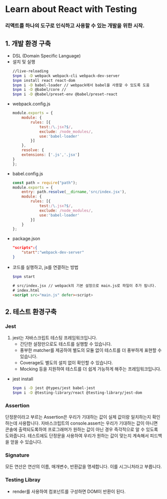 # Learn about React with Testing

### 리액트를 하나의 도구로 인식하고 사용할 수 있는 개발을 위한 시작.

## 1. 개발 환경 구축
- DSL (Domain Specific Language)
- 설치 및 실행
    ```bash
    //live-reloading
    $npm i -D webpack webpack-cli webpack-dev-server
    $npm install react react-dom
    $npm i -D babel-loader // webpack에서 babel을 사용할 수 있도록 도움
    $npm i -D @babel/core //
    $npm i -D @babel/preset-env @babel/preset-react
    ```
- webpack.config.js
    ```javascript
    module.exports = {
        module: {
            rules: [{
                test:/\.jsx?$/,
                exclude: /node_modules/,
                use:'babel-loader'
            }]
        },
        resolve: {
        extensions: ['.js','.jsx']
    }
    };
    ```
- babel.config.js
    ```javascript
    const path = require("path");
    module.exports = {
        entry: path.resolve(__dirname,'src/index.jsx'),
        module: {
            rules: [{
                test:/\.jsx?$/,
                exclude: /node_modules/,
                use:'babel-loader'
            }]
        }
    };
    ```
- package.json
    ```json
    "scripts":{
        "start":"webpack-dev-server"
    }
    ```
- 코드를 실행하고, js를 연결하는 방법
    ```bash
    $npm start
    ```
    ```html
    # src/index.jsx // webpack의 기본 설정으로 main.js로 파일이 추가 됩니다.
    # index.html
    <script src="main.js" defer><script>
    ```

## 2. 테스트 환경구축

### Jest
1. jest는 자바스크립트 테스팅 프레임워크입니다.
    - 간단한 설정만으로도 테스트를 실행할 수 있습니다.
    - 풍부한 matcher를 제공하여 별도의 모듈 없이 테스트를 더 풍부하게 표현할 수 있습니다.
    - Coverage도 별도의 설치 없이 확인할 수 있습니다.
    - Mocking 등을 지원하여 테스트를 더 쉽게 가능하게 해주는 프레임워크입니다.


- jest install
    ```bash
    $npm i -D jest @types/jest babel-jest
    $npm i -D @testing-library/react @testing-library/jest-dom
    ```

### Assertion
단정문이라고 부르는 Assertion은 우리가 기대하는 값이 실제 값이랑 일치하는지 확인하는데 사용합니다. 자바스크립트의 console.assert는 우리가 기대하는 값이 아니면 콘솔에 출력되도록하여 프로그래머가 원하는 값이 아닌 경우 즉각적으로 알 수 있도록 도와줍니다. 테스트에도 단정문을 사용하여 우리가 원하는 값이 맞는지 계속해서 피드백을 얻을 수 있습니다.

### Signature
모든 연산은 연산의 이름, 매개변수, 반환값을 명세합니다. 이를 시그니처라고 부릅니다.

### Testing Libray
- render를 사용하여 컴포넌트를 구성하면 DOM이 반환이 된다.